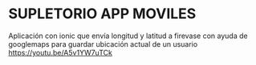 # SUPLETORIO APP MOVILES

Aplicación con ionic que envía longitud y latitud a firevase con ayuda de googlemaps para guardar ubicación actual de un usuario
https://youtu.be/A5v1YW7uTCk

